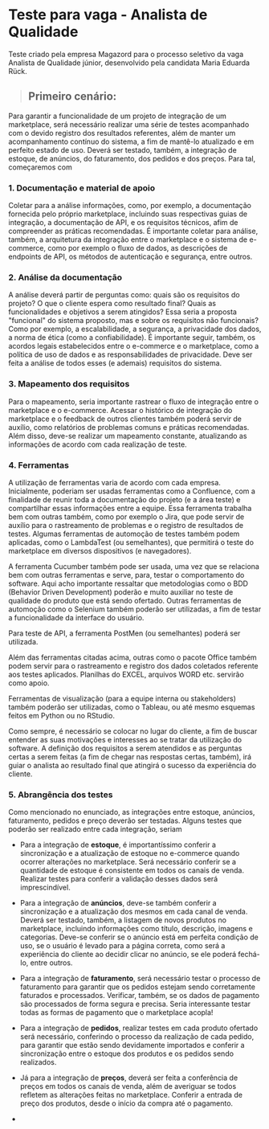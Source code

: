 # Teste para vaga - Analista de Qualidade

Teste criado pela empresa Magazord para o processo seletivo da vaga Analista de Qualidade júnior, desenvolvido pela candidata Maria Eduarda Rück.

> ## Primeiro cenário:

Para garantir a funcionalidade de um projeto de integração de um marketplace, será necessário realizar uma série de testes acompanhado com o devido registro dos resultados referentes, além de manter um acompanhamento contínuo do sistema, a fim de mantê-lo atualizado e em perfeito estado de uso. Deverá ser testado, também, a integração de estoque, de anúncios, do faturamento, dos pedidos e dos preços. Para tal, começaremos com

### 1. Documentação e material de apoio
   
  Coletar para a análise informações, como, por exemplo, a documentação fornecida pelo próprio marketplace, incluindo suas respectivas guias de integração, a documentação de API,  e os requisitos técnicos, afim de compreender as práticas recomendadas. É importante coletar para análise, também, a arquitetura da integração entre o marketplace e o sistema de e-commerce, como por exemplo o fluxo de dados, as descrições de endpoints de API, os métodos de autenticação e segurança, entre outros.

### 2. Análise da documentação

  A análise deverá partir de perguntas como: quais são os requisitos do projeto? O que o cliente espera como resultado final? Quais as funcionalidades e objetivos a serem atingidos? Essa seria a proposta "funcional" do sistema proposto, mas e sobre os requisitos não funcionais? Como por exemplo, a escalabilidade, a segurança, a privacidade dos dados, a norma de ética (como a confiabilidade). É importante seguir, também, os acordos legais estabelecidos entre o e-commerce e o marketplace, como a política de uso de dados e as responsabilidades de privacidade. Deve ser feita a análise de todos esses (e ademais) requisitos do sistema. 

### 3. Mapeamento dos requisitos
   
  Para o mapeamento, seria importante rastrear o fluxo de integração entre o marketplace e o e-commerce. Acessar o histórico de integração do marketplace e o feedback de outros clientes também poderá servir de auxílio, como relatórios de problemas comuns e práticas recomendadas. Além disso, deve-se realizar um mapeamento constante, atualizando as informações de acordo com cada realização de teste. 

### 4. Ferramentas

  A utilização de ferramentas varia de acordo com cada empresa. Inicialmente, poderiam ser usadas ferramentas como a Confluence, com a finalidade de reunir toda a documentação do projeto (e a área teste) e compartilhar essas informações entre a equipe. Essa ferramenta trabalha bem com outras também, como por exemplo o Jira, que pode servir de auxílio para o rastreamento de problemas e o registro de resultados de testes. Algumas ferramentas de automoção de testes também podem aplicadas, como o LambdaTest (ou semelhantes), que permitirá o teste do marketplace em diversos dispositivos (e navegadores). 
  
  A ferramenta Cucumber também pode ser usada, uma vez que se relaciona bem com outras ferramentas e serve, para, testar o comportamento do software. Aqui acho importante ressaltar que metodologias como o BDD (Behavior Driven Development) poderão e muito auxiliar no teste de qualidade do produto que está sendo ofertado. Outras ferramentas de automoção como o Selenium também poderão ser utilizadas, a fim de testar a funcionalidade da interface do usuário. 

  Para teste de API, a ferramenta PostMen (ou semelhantes) poderá ser utilizada.
  
  Além das ferramentas citadas acima, outras como o pacote Office também podem servir para o rastreamento e registro dos dados coletados referente aos testes aplicados. Planilhas do EXCEL, arquivos WORD etc. servirão como apoio.

  Ferramentas de visualização (para a equipe interna ou stakeholders) também poderão ser utilizadas, como o Tableau, ou até mesmo esquemas feitos em Python ou no RStudio. 
  
  Como sempre, é necessário se colocar no lugar do cliente, a fim de buscar entender as suas motivações e interesses ao se tratar da utilização do software. A definição dos requisitos a serem atendidos e as perguntas certas a serem feitas (a fim de chegar nas respostas certas, também), irá guiar o analista ao resultado final que atingirá o sucesso da experiência do cliente.

  ### 5. Abrangência dos testes

  Como mencionado no enunciado, as integrações entre estoque, anúncios, faturamento, pedidos e preço deverão ser testadas. Alguns testes que poderão ser realizado entre cada integração, seriam

  - Para a integração de **estoque**, é importantíssimo conferir a sincronização e a atualização de estoque no e-commerce quando ocorrer alterações no marketplace. Será necessário conferir se a quantidade de estoque é consistente em todos os canais de venda. Realizar testes para conferir a validação desses dados será imprescindível.

  - Para a integração de **anúncios**, deve-se também conferir a sincronização e a atualização dos mesmos em cada canal de venda. Deverá ser testado, também, a listagem de novos produtos no marketplace, incluindo informações como título, descrição, imagens e categorias. Deve-se conferir se o anúncio está em perfeita condição de uso, se o usuário é levado para a página correta, como será a experiência do cliente ao decidir clicar no anúncio, se ele poderá fechá-lo, entre outros.

  - Para a integração de **faturamento**, será necessário testar o processo de faturamento para garantir que os pedidos estejam sendo corretamente faturados e processados. Verificar, também, se os dados de pagamento são processados de forma segura e precisa. Seria interessante testar todas as formas de pagamento que o marketplace acopla!

  - Para a integração de **pedidos**, realizar testes em cada produto ofertado será necessário, conferindo o processo da realização de cada pedido, para garantir que estão sendo devidamente importados e conferir a sincronização entre o estoque dos produtos e os pedidos sendo realizados.

  - Já para a integração de **preços**, deverá ser feita a conferência de preços em todos os canais de venda, além de averiguar se todos refletem as alterações feitas no marketplace. Conferir a entrada de preço dos produtos, desde o início da compra até o pagamento.
  - 
